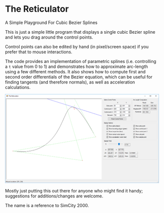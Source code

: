# The Reticulator
A Simple Playground For Cubic Bezier Splines



This is just a simple little program that displays a single cubic Bezier spline and lets you drag around the control points.

Control points can also be edited by hand (in pixel/screen space) if you prefer that to mouse interactions.

The code provides an implementation of parametric splines (i.e. controlling a `t` value from 0 to 1) and demonstrates how to approximate arc-length using a few different methods. It also shows how to compute first and second order differentials of the Bezier equation, which can be useful for finding tangents (and therefore normals), as well as acceleration calculations.

![A screenshot of The Reticulator](https://raw.githubusercontent.com/apoch/TheReticulator/master/Screenshot.png)

Mostly just putting this out there for anyone who might find it handy; suggestions for additions/changes are welcome.

The name is a reference to SimCity 2000.